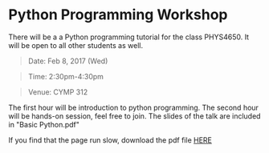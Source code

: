 # Python Programming Workshop

There will be a a Python programming tutorial for the class PHYS4650. It will be open to all other students as well.

> Date: Feb 8, 2017 (Wed)

> Time: 2:30pm-4:30pm

> Venue: CYMP 312

The first hour will be introduction to python programming.
The second hour will be hands-on session, feel free to join.
The slides of the talk are included in "Basic Python.pdf"

If you find that the page run slow, download the pdf file [HERE](https://github.com/ryan-leung/PHYS4650_Python_Tutorial/raw/master/Basic%20python.pdf)
